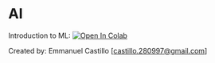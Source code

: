 
# AI
Introduction to ML: [![Open In Colab](https://colab.research.google.com/assets/colab-badge.svg)]([https://colab.research.google.com/github/ecastillot/EQViewer/blob/master/examples/1_shape.ipynb](https://github.com/ecastillot/AI_examples/blob/master/Introduction_to_ML_Basics.ipynb))

Created by: Emmanuel Castillo [castillo.280997@gmail.com]
